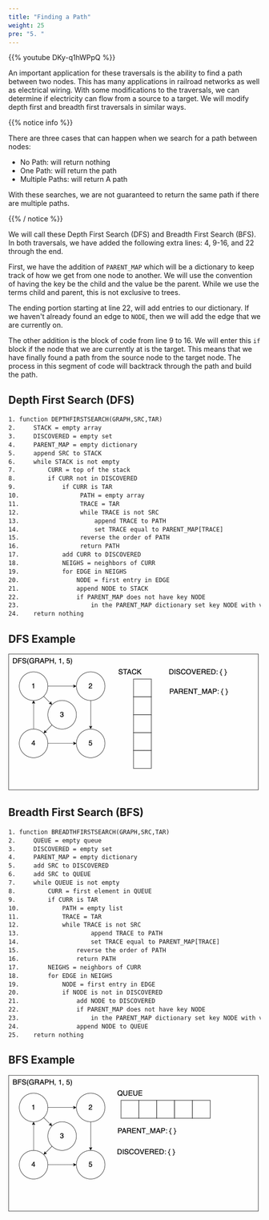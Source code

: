 ```yaml
---
title: "Finding a Path"
weight: 25
pre: "5. "
---
```

{{% youtube DKy-q1hWPpQ %}}


An important application for these traversals is the ability to find a path between two nodes. This has many applications in railroad networks as well as electrical wiring. With some modifications to the traversals, we can determine if electricity can flow from a source to a target. We will modify depth first and breadth first traversals in similar ways.



{{% notice info %}}

There are three cases that can happen when we search for a path between nodes:
- No Path: will return nothing
- One Path: will return the path
- Multiple Paths: will return A path

With these searches, we are not guaranteed to return the same path if there are multiple paths. 

{{% / notice %}}

We will call these Depth First Search (DFS) and Breadth First Search (BFS). In both traversals, we have added the following extra lines: 4, 9-16, and 22 through the end. 


First, we have the addition of `PARENT_MAP` which will be a dictionary to keep track of how we get from one node to another. We will use the convention of having the key be the child and the value be the parent. While we use the terms child and parent, this is not exclusive to trees. 


The ending portion starting at line 22, will add entries to our dictionary. If we haven't already found an edge to `NODE`, then we will add the edge that we are currently on. 

The other addition is the block of code from line 9 to 16. We will enter this `if` block if the node that we are currently at is the target. This means that we have finally found a path from the source node to the target node. The process in this segment of code will backtrack through the path and build the path. 



Depth First Search (DFS) 
---
``` tex
1. function DEPTHFIRSTSEARCH(GRAPH,SRC,TAR)
2.     STACK = empty array
3.     DISCOVERED = empty set
4.     PARENT_MAP = empty dictionary
5.     append SRC to STACK
6.     while STACK is not empty
7.         CURR = top of the stack
8.         if CURR not in DISCOVERED
9.             if CURR is TAR
10.                 PATH = empty array
11.                 TRACE = TAR
12.                 while TRACE is not SRC
13.                     append TRACE to PATH
14.                     set TRACE equal to PARENT_MAP[TRACE]
15.                 reverse the order of PATH
16.                 return PATH
17.            add CURR to DISCOVERED
18.            NEIGHS = neighbors of CURR
19.            for EDGE in NEIGHS
20.                NODE = first entry in EDGE
21.                append NODE to STACK
22.                if PARENT_MAP does not have key NODE
23.                    in the PARENT_MAP dictionary set key NODE with value CURR
24.    return nothing
```

DFS Example
---
![DFS Example GIF](../../images/8/DFS.gif)


Breadth First Search (BFS)
---
``` tex
1. function BREADTHFIRSTSEARCH(GRAPH,SRC,TAR)
2.     QUEUE = empty queue
3.     DISCOVERED = empty set
4.     PARENT_MAP = empty dictionary
5.     add SRC to DISCOVERED
6.     add SRC to QUEUE
7.     while QUEUE is not empty
8.         CURR = first element in QUEUE
9.         if CURR is TAR 
10.            PATH = empty list 
11.            TRACE = TAR
12.            while TRACE is not SRC
13.                    append TRACE to PATH
14.                    set TRACE equal to PARENT_MAP[TRACE]
15.                reverse the order of PATH
16.                return PATH
17.        NEIGHS = neighbors of CURR
18.        for EDGE in NEIGHS
19.            NODE = first entry in EDGE
20.            if NODE is not in DISCOVERED
21.                add NODE to DISCOVERED
22.                if PARENT_MAP does not have key NODE
23.                    in the PARENT_MAP dictionary set key NODE with value CURR
24.                append NODE to QUEUE
25.    return nothing
```


BFS Example
---
![BFS Example GIF](../../images/8/BFS.gif)
